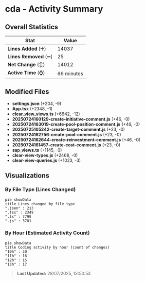 # cda - Activity Summary 

## Overall Statistics

| Stat                   | Value                                                             |
| ---------------------- | ----------------------------------------------------------------- |
| **Lines Added** (➕)   | 14037                                          |
| **Lines Removed** (➖) | 25                                        |
| **Net Change** (↕)    | 14012                |
| **Active Time** (⌚)   | 66 minutes |


## Modified Files
- **settings.json** (+204, -9)
- **App.tsx** (+2348, -1)
- **clear_view_views.ts** (+6642, -12)
- **20250724160129-create-initiative-comment.js** (+46, -0)
- **20250724163019-create-pool-position-comment.js** (+46, -0)
- **20250725105242-create-target-comment.js** (+23, -0)
- **20250724162756-create-pool-comment.js** (+23, -0)
- **20250724162644-create-reinvestment-comment.js** (+46, -0)
- **20250724161457-create-cost-comment.js** (+23, -0)
- **sap_views.ts** (+1145, -0)
- **clear-view-types.js** (+2468, -0)
- **clear-view-queries.js** (+1023, -3)

## Visualizations

### By File Type (Lines Changed)

```mermaid
pie showData
title Lines changed by file type
".json" : 213
".tsx" : 2349
".ts" : 7799
".js" : 3701
```

### By Hour (Estimated Activity Count)

```mermaid
pie showData
title Coding activity by hour (count of changes)
"10h" : 20
"11h" : 16
"12h" : 15
"13h" : 17
```


> **Last Updated:** 28/07/2025, 13:50:53